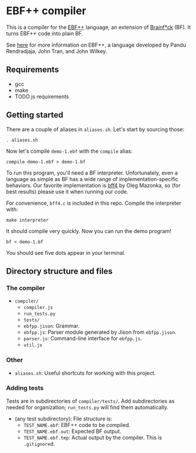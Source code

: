# EBF++ compiler

This is a compiler for the [EBF++][ebfpp] language, an extension of
[Brainf\*ck][bf] (BF). It turns EBF++ code into plain BF.

See [here][ebfpp] for more information on EBF++, a language developed by Pandu
Rendradjaja, John Tran, and John Wilkey.

## Requirements

- gcc
- make
- TODO js requirements

## Getting started

There are a couple of aliases in `aliases.sh`. Let's start by sourcing those:

    . aliases.sh

Now let's compile `demo-1.ebf` with the `compile` alias:

    compile demo-1.ebf > demo-1.bf

To run this program, you'll need a BF interpreter. Unfortunately, even a
language as simple as BF has a wide range of implementation-specific
behaviors. Our favorite implementation is [bff4] by Oleg Mazonka, so (for best
results) please use it when running our code.

For convenience, `bff4.c` is included in this repo. Compile the interpreter
with:

    make interpreter

It should compile very quickly. Now you can run the demo program!

    bf < demo-1.bf

You should see five dots appear in your terminal.


## Directory structure and files

### The compiler
- `compiler/`
  - `compiler.js`
  - `run_tests.py`
  - `tests/`
  - `ebfpp.jison`: Grammar.
  - `ebfpp.js`: Parser module generated by Jison from `ebfpp.jison`.
  - `parser.js`: Command-line interface for `ebfpp.js`.
  - `util.js`

### Other
- `aliases.sh`: Useful shortcuts for working with this project.

### Adding tests
Tests are in subdirectories of `compiler/tests/`. Add subdirectories as needed
for organization; `run_tests.py` will find them automatically.

- (any test subdirectory): File structure is:
  - `TEST_NAME.ebf`: EBF++ code to be compiled.
  - `TEST_NAME.ebf.out`: Expected BF output.
  - `TEST_NAME.ebf.tmp`: Actual output by the compiler. This is
    `.gitignore`d.



[ebfpp]: https://prendradjaja.github.io/ebfpp-demo/
[bf]: https://en.wikipedia.org/wiki/Brainfuck
[bff4]: http://mazonka.com/brainf/

